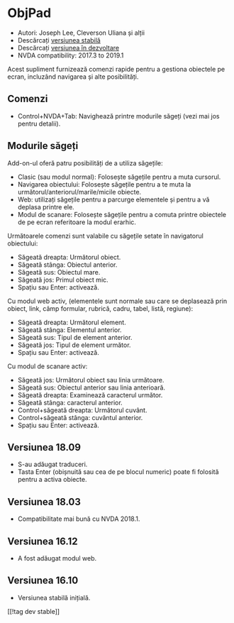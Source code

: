 # ObjPad #

* Autori: Joseph Lee, Cleverson Uliana și alții
* Descărcați [versiunea stabilă][1]
* Descărcați [versiunea în dezvoltare][2]
* NVDA compatibility: 2017.3 to 2019.1

Acest supliment furnizează comenzi rapide pentru a gestiona obiectele pe
ecran, incluzând navigarea și alte posibilități.

## Comenzi

* Control+NVDA+Tab: Navighează printre modurile săgeți (vezi mai jos pentru
  detalii).

## Modurile săgeți

Add-on-ul oferă patru posibilități de a utiliza săgețile:

* Clasic (sau modul normal): Folosește săgețile pentru a muta cursorul.
* Navigarea obiectului: Folosește săgețile pentru a te muta la
  următorul/anteriorul/marile/micile obiecte.
* Web: utilizați săgețile pentru a parcurge elementele și pentru a vă
  deplasa printre ele.
* Modul de scanare: Folosește săgețile pentru a comuta printre obiectele de
  pe ecran referitoare la modul erarhic.

Următoarele comenzi sunt valabile cu săgețile setate în navigatorul
obiectului:

* Săgeată dreapta: Următorul obiect.
* Săgeată stânga: Obiectul anterior.
* Săgeată sus: Obiectul mare.
* Săgeată jos: Primul obiect mic.
* Spațiu sau Enter: activează.

Cu modul web activ, (elementele sunt normale sau care se deplasează prin
obiect, link, câmp formular, rubrică, cadru, tabel, listă, regiune):

* Săgeată dreapta: Următorul element.
* Săgeată stânga: Elementul anterior.
* Săgeată sus: Tipul de element anterior.
* Săgeată jos: Tipul de element următor.
* Spațiu sau Enter: activează.

Cu modul de scanare activ:

* Săgeată jos: Următorul obiect sau linia următoare.
* Săgeată sus: Obiectul anterior sau linia anterioară.
* Săgeată dreapta: Examinează caracterul următor.
* Săgeată stânga: caracterul anterior.
* Control+săgeată dreapta: Următorul cuvânt.
* Control+săgeată stânga: cuvântul anterior.
* Spațiu sau Enter: activează.

## Versiunea 18.09

* S-au adăugat traduceri.
* Tasta Enter (obișnuită sau cea de pe blocul numeric) poate fi folosită
  pentru a activa obiecte.

## Versiunea 18.03

* Compatibilitate mai bună cu NVDA 2018.1.

## Versiunea 16.12

* A fost adăugat modul web.

## Versiunea 16.10

* Versiunea stabilă inițială.

[[!tag dev stable]]

[1]: https://addons.nvda-project.org/files/get.php?file=objPad

[2]: https://addons.nvda-project.org/files/get.php?file=objPad-dev
